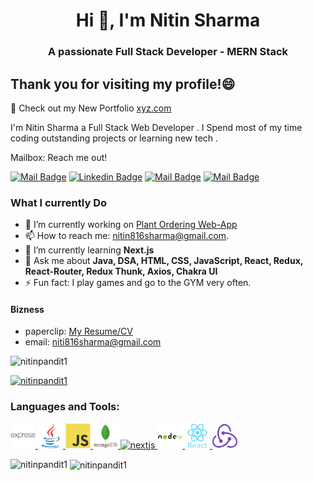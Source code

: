 <h1 align="center">Hi 👋, I'm Nitin Sharma</h1>
<h3 align="center">A passionate Full Stack Developer - MERN Stack</h3>



## Thank you for visiting my profile!:smile:


🚀 Check out my New Portfolio [xyz.com](https://xyz.com) 

I'm Nitin Sharma a Full Stack Web Developer . I Spend most of my time coding outstanding projects or learning new tech .

Mailbox: Reach me out!

 [![Mail Badge](https://img.shields.io/badge/-NitinSharma-e74c3c?style=flat&labelColor=e74c3c&logo=youtube&logoColor=white)](https://youtube.com/@NitinSharma-pk9yi) [![Linkedin Badge](https://img.shields.io/badge/-NitinSharma-0e76a8?style=flat&labelColor=0e76a8&logo=linkedin&logoColor=white)](https://www.linkedin.com/in/nitin-sharma-b72042132) [![Mail Badge](https://img.shields.io/badge/-@NitinBhardwaj-e84393?style=flat&labelColor=e84393&logo=instagram&logoColor=white)](https://www.instagram.com/nitin_bhardwaj_1342/) [![Mail Badge](https://img.shields.io/badge/-NitinSharma-c0392b?style=flat&labelColor=c0392b&logo=gmail&logoColor=white)](mailto:nitin816sharma@gmail.com)





### What I currently Do

- 🔭 I’m currently working on [Plant Ordering Web-App](https://64a940ff7ed34f6e792eb18b--fluffy-cocada-764c66.netlify.app/)
- 📫 How to reach me: nitin816sharma@gmail.com.
- 🌱 I’m currently learning **Next.js**
- 💬 Ask me about **Java, DSA, HTML, CSS, JavaScript, React, Redux, React-Router, Redux Thunk, Axios, Chakra UI**
- ⚡ Fun fact: I play games and go to the GYM very often.




#### Bizness
- paperclip: [My Resume/CV](https://github.com/NITINPANDIT1/NITINPANDIT1/blob/main/Nitin_Sharma_Resume_21-07-2023-12-21-01.pdf)
- email: niti816sharma@gmail.com




<p align="left"> <img src="https://komarev.com/ghpvc/?username=nitinpandit1&label=Profile%20views&color=0e75b6&style=flat" alt="nitinpandit1" /> </p>

<p align="left"> <a href="https://github.com/ryo-ma/github-profile-trophy"><img src="https://github-profile-trophy.vercel.app/?username=nitinpandit1" alt="nitinpandit1" /></a> </p>



<h3 align="left">Languages and Tools:</h3>
<p align="left"> <a href="https://expressjs.com" target="_blank" rel="noreferrer"> <img src="https://raw.githubusercontent.com/devicons/devicon/master/icons/express/express-original-wordmark.svg" alt="express" width="40" height="40"/> </a> <a href="https://www.java.com" target="_blank" rel="noreferrer"> <img src="https://raw.githubusercontent.com/devicons/devicon/master/icons/java/java-original.svg" alt="java" width="40" height="40"/> </a> <a href="https://developer.mozilla.org/en-US/docs/Web/JavaScript" target="_blank" rel="noreferrer"> <img src="https://raw.githubusercontent.com/devicons/devicon/master/icons/javascript/javascript-original.svg" alt="javascript" width="40" height="40"/> </a> <a href="https://www.mongodb.com/" target="_blank" rel="noreferrer"> <img src="https://raw.githubusercontent.com/devicons/devicon/master/icons/mongodb/mongodb-original-wordmark.svg" alt="mongodb" width="40" height="40"/> </a> <a href="https://nextjs.org/" target="_blank" rel="noreferrer"> <img src="https://cdn.worldvectorlogo.com/logos/nextjs-2.svg" alt="nextjs" width="40" height="40"/> </a> <a href="https://nodejs.org" target="_blank" rel="noreferrer"> <img src="https://raw.githubusercontent.com/devicons/devicon/master/icons/nodejs/nodejs-original-wordmark.svg" alt="nodejs" width="40" height="40"/> </a> <a href="https://reactjs.org/" target="_blank" rel="noreferrer"> <img src="https://raw.githubusercontent.com/devicons/devicon/master/icons/react/react-original-wordmark.svg" alt="react" width="40" height="40"/> </a> <a href="https://redux.js.org" target="_blank" rel="noreferrer"> <img src="https://raw.githubusercontent.com/devicons/devicon/master/icons/redux/redux-original.svg" alt="redux" width="40" height="40"/> </a> </p>

<p><img align="left" src="https://github-readme-stats.vercel.app/api/top-langs?username=nitinpandit1&show_icons=true&locale=en&layout=compact" alt="nitinpandit1" /></p>

<p>&nbsp;<img align="center" src="https://github-readme-stats.vercel.app/api?username=nitinpandit1&show_icons=true&locale=en" alt="nitinpandit1" /></p>

